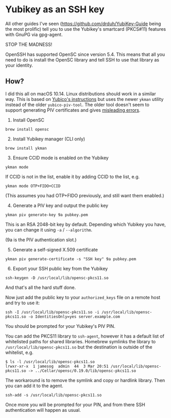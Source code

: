 # Yubikey as an SSH key

All other guides I've seen (https://github.com/drduh/YubiKey-Guide being the most prolific) tell you to use the Yubikey's smartcard (PKCS#11) features with GnuPG via gpg-agent.

STOP THE MADNESS!

OpenSSH has supported OpenSC since version 5.4. This means that all you need to do is install the OpenSC library and tell SSH to use that library as your identity.

## How?

I did this all on macOS 10.14. Linux distributions should work in a similar way. This is based on [Yubico's instructions](https://developers.yubico.com/PIV/Guides/SSH_with_PIV_and_PKCS11.html) but uses the newer `ykman` utility instead of the older `yubico-piv-tool`. The older tool doesn't seem to support generating PIV certificates and gives [misleading errors](https://github.com/Yubico/yubico-piv-tool/issues/153).

1. Install OpenSC

```
brew install opensc
```

2. Install Yubikey manager (CLI only)

```
brew install ykman
```

3. Ensure CCID mode is enabled on the Yubikey

```
ykman mode
```

If CCID is not in the list, enable it by adding CCID to the list, e.g.

```
ykman mode OTP+FIDO+CCID
```

(This assumes you had OTP+FIDO previously, and still want them enabled.)

4. Generate a PIV key and output the public key

```
ykman piv generate-key 9a pubkey.pem
```

This is an RSA 2048-bit key by default. Depending which Yubikey you have, you can change it using `-a` / `--algorithm`.

(9a is the PIV authentication slot.)

5. Generate a self-signed X.509 certificate

```
ykman piv generate-certificate -s "SSH key" 9a pubkey.pem
```

6. Export your SSH public key from the Yubikey

```
ssh-keygen -D /usr/local/lib/opensc-pkcs11.so
```

And that's all the hard stuff done. 

Now just add the public key to your `authorized_keys` file on a remote host and try to use it:

```
ssh -I /usr/local/lib/opensc-pkcs11.so -i /usr/local/lib/opensc-pkcs11.so -o IdentitiesOnly=yes server.example.com
```

You should be prompted for your Yubikey's PIV PIN.

You can add the PKCS11 library to `ssh-agent`, however it has a default list of whitelisted paths for shared libraries. Homebrew symlinks the library to `/usr/local/lib/opensc-pkcs11.so` but the destination is outside of the whitelist, e.g.

```
$ ls -l /usr/local/lib/opensc-pkcs11.so
lrwxr-xr-x  1 jamesog  admin  44  3 Mar 20:51 /usr/local/lib/opensc-pkcs11.so -> ../Cellar/opensc/0.19.0/lib/opensc-pkcs11.so
```

The workaround is to remove the symlink and copy or hardlink library. Then you can add it to the agent.

```
ssh-add -s /usr/local/lib/opensc-pkcs11.so
```

Once more you will be prompted for your PIN, and from there SSH authentication will happen as usual.